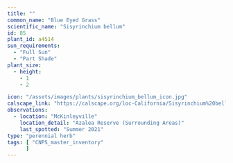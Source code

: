 ```yaml
---
title: ""
common_name: "Blue Eyed Grass"
scientific_name: "Sisyrinchium bellum"
id: 85
plant_id: a4514
sun_requirements:
  - "Full Sun"
  - "Part Shade"
plant_size:
  - height: 
    - 1
    - 2

icon: "/assets/images/plants/sisyrinchium_bellum_icon.jpg" 
calscape_link: "https://calscape.org/loc-California/Sisyrinchium%20bellum(%20)"
observations: 
  - location: "McKinleyville"
    location_detail: "Azalea Reserve (Surrounding Areas)"
    last_spotted: "Summer 2021"
type: "perennial herb"
tags: [ "CNPS_master_inventory"
      ]
---
```


